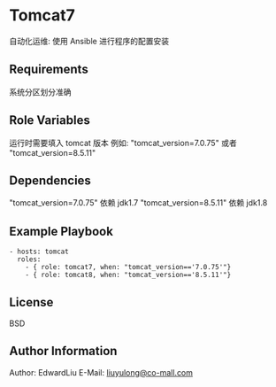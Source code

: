 Tomcat7
=========

自动化运维: 使用 Ansible 进行程序的配置安装

Requirements
------------
系统分区划分准确

Role Variables
--------------

运行时需要填入 tomcat 版本 例如: "tomcat_version=7.0.75" 或者 "tomcat_version=8.5.11"

Dependencies
------------
"tomcat_version=7.0.75" 依赖 jdk1.7
"tomcat_version=8.5.11" 依赖 jdk1.8

Example Playbook
----------------

	- hosts: tomcat
	  roles:
	    - { role: tomcat7, when: "tomcat_version=='7.0.75'"}
	    - { role: tomcat8, when: "tomcat_version=='8.5.11'"}

License
-------

BSD

Author Information
------------------

Author: EdwardLiu
E-Mail: liuyulong@co-mall.com
